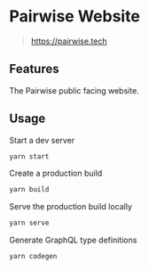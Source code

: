 # Pairwise Website

> https://pairwise.tech

## Features

The Pairwise public facing website.

## Usage

Start a dev server

```bash
yarn start
```

Create a production build

```bash
yarn build
```

Serve the production build locally

```bash
yarn serve
```

Generate GraphQL type definitions

```bash
yarn codegen
```
